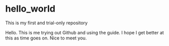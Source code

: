 # hello_world
This is my first and trial-only repository

Hello. This is me trying out Github and using the guide. I hope I get better at this as time goes on. Nice to meet you.
